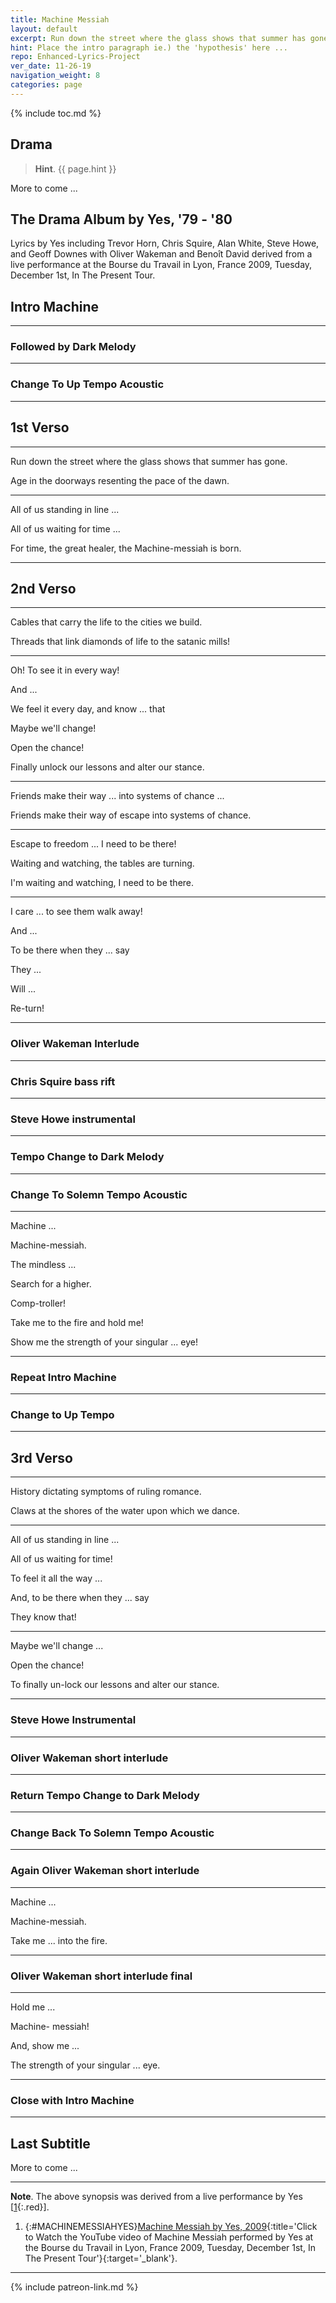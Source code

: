 ```yaml
---
title: Machine Messiah
layout: default
excerpt: Run down the street where the glass shows that summer has gone ...
hint: Place the intro paragraph ie.) the 'hypothesis' here ...
repo: Enhanced-Lyrics-Project
ver_date: 11-26-19
navigation_weight: 8
categories: page
---
```

{% include toc.md %}

## Drama

> **Hint**. {{ page.hint }}

More to come ...

## The Drama Album by Yes, '79 - '80

Lyrics by Yes including Trevor Horn, Chris Squire, Alan White, Steve Howe, and Geoff Downes with Oliver Wakeman and Benoît David derived from a live performance at the Bourse du Travail in Lyon, France 2009, Tuesday, December 1st, In The Present Tour.

## Intro Machine

***

### Followed by Dark Melody

***

### Change To Up Tempo Acoustic

***

## 1st Verso

***

Run down the street where the glass shows that summer has gone.

Age in the doorways resenting the pace of the dawn.

***

All of us standing in line ...

All of us waiting for time ...

For time, the great healer, the Machine-messiah is born.

***

## 2nd Verso

***

Cables that carry the life to the cities we build.

Threads that link diamonds of life to the satanic mills!

***

Oh! To see it in every way!

And ...

We feel it every day, and know ... that

Maybe we'll change!

Open the chance!

Finally unlock our lessons and alter our stance.

***

Friends make their way ... into systems of chance ...

Friends make their way of escape into systems of chance.

***

Escape to freedom ... I need to be there!

Waiting and watching, the tables are turning.

I'm waiting and watching, I need to be there.

***

I care ... to see them walk away!

And ...

To be there when they ... say

They ...

Will ...

Re-turn!

***

### Oliver Wakeman Interlude

***

### Chris Squire bass rift

***

### Steve Howe instrumental

***

### Tempo Change to Dark Melody

***

### Change To Solemn Tempo Acoustic

***

Machine ...

Machine-messiah.

The mindless ...

Search for a higher.

Comp-troller!

Take me to the fire and hold me!

Show me the strength of your singular ... eye!

***

### Repeat Intro Machine

***

### Change to Up Tempo

***

## 3rd Verso

***

History dictating symptoms of ruling romance.

Claws at the shores of the water upon which we dance.

***

All of us standing in line ...

All of us waiting for time!

To feel it all the way ...

And, to be there when they ... say 

They know that!

***

Maybe we'll change ...

Open the chance!

To finally un-lock our lessons and alter our stance.

***

### Steve Howe Instrumental

***

### Oliver Wakeman short interlude

***

### Return Tempo Change to Dark Melody

***

### Change Back To Solemn Tempo Acoustic

***

### Again Oliver Wakeman short interlude

***

Machine ...

Machine-messiah.

Take me ... into the fire.

***

### Oliver Wakeman short interlude final

***

Hold me ...

Machine- messiah!

And, show me ...

The strength of your singular ... eye.

***

### Close with Intro Machine

***

## Last Subtitle

More to come ...

***

**Note**. The above synopsis was derived from a live performance by Yes [[1](#MACHINEMESSIAHYES){:.red}].

1. {:#MACHINEMESSIAHYES}[Machine Messiah by Yes, 2009](https://youtu.be/PbrO7rO2_rw){:title='Click to Watch the YouTube video of Machine Messiah performed by Yes at the Bourse du Travail in Lyon, France 2009, Tuesday, December 1st, In The Present Tour'}{:target='_blank'}.

***

{% include patreon-link.md %}
